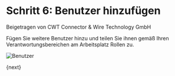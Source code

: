 # Schritt 6: Benutzer hinzufügen
<span class="text-muted contributed-by">Beigetragen von CWT Connector & Wire Technology GmbH</span>

Fügen Sie weitere Benutzer hinzu und teilen Sie ihnen gemäß Ihren Verantwortungsbereichen am Arbeitsplatz Rollen zu.

<img alt="Benutzer" class="screenshot"
src="/docs/assets/img/setup-wizard/step-6.png">

{next}
